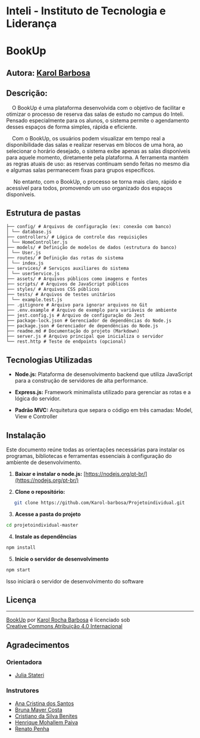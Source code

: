 # Inteli - Instituto de Tecnologia e Liderança

# BookUp
## Autora: <a href="https://www.linkedin.com/in/karolbarbosarocha/">Karol Barbosa</a>

## Descrição:

&nbsp;&nbsp;&nbsp;&nbsp;O BookUp é uma plataforma desenvolvida com o objetivo de facilitar e otimizar o processo de reserva das salas de estudo no campus do Inteli. Pensado especialmente para os alunos, o sistema permite o agendamento desses espaços de forma simples, rápida e eficiente.

&nbsp;&nbsp;&nbsp;&nbsp;Com o BookUp, os usuários podem visualizar em tempo real a disponibilidade das salas e realizar reservas em blocos de uma hora, ao selecionar o horário desejado, o sistema exibe apenas as salas disponíveis para aquele momento, diretamente pela plataforma. A ferramenta mantém as regras atuais de uso: as reservas continuam sendo feitas no mesmo dia e algumas salas permanecem fixas para grupos específicos. 

&nbsp;&nbsp;&nbsp;&nbsp; No entanto, com o BookUp, o processo se torna mais claro, rápido e acessível para todos, promovendo um uso organizado dos espaços disponíveis.

## Estrutura de pastas

```
├── config/ # Arquivos de configuração (ex: conexão com banco)
│ └── database.js
├── controllers/ # Lógica de controle das requisições
│ └── HomeController.js
├── models/ # Definição de modelos de dados (estrutura do banco)
│ └── User.js
├── routes/ # Definição das rotas do sistema
│ └── index.js
├── services/ # Serviços auxiliares do sistema
│ └── userService.js
├── assets/ # Arquivos públicos como imagens e fontes
├── scripts/ # Arquivos de JavaScript públicos
├── styles/ # Arquivos CSS públicos
├── tests/ # Arquivos de testes unitários
│ └── example.test.js
├── .gitignore # Arquivo para ignorar arquivos no Git
├── .env.example # Arquivo de exemplo para variáveis de ambiente
├── jest.config.js # Arquivo de configuração do Jest
├── package-lock.json # Gerenciador de dependências do Node.js
├── package.json # Gerenciador de dependências do Node.js
├── readme.md # Documentação do projeto (Markdown)
├── server.js # Arquivo principal que inicializa o servidor
└── rest.http # Teste de endpoints (opcional)
```

## Tecnologias Utilizadas

* **Node.js:** Plataforma de desenvolvimento backend que utiliza JavaScript para a construção de servidores de alta performance.

* **Express.js:** Framework minimalista utilizado para gerenciar as rotas e a lógica do servidor.

* **Padrão MVC:** Arquitetura que separa o código em três camadas: Model, View e Controller

## Instalação

Este documento reúne todas as orientações necessárias para instalar os programas, bibliotecas e ferramentas essenciais à configuração do ambiente de desenvolvimento.

1. **Baixar e instalar o node.js:** [https://nodejs.org/pt-br/](https://nodejs.org/pt-br/)

2. **Clone o repositório:**

```bash
   git clone https://github.com/Karol-barbosa/Projetoindividual.git
```

3. **Acesse a pasta do projeto**

```bash
cd projetoindividual-master
```

4. **Instale as dependências**
    
```bash
npm install
```

5. **Inicie o servidor de desenvolvimento**
    
```bash
npm start
```

 Isso iniciará o servidor de desenvolvimento do software

## Licença
-------
<p xmlns:cc="http://creativecommons.org/ns#" xmlns:dct="http://purl.org/dc/terms/"><a property="dct:title" rel="cc:attributionURL" href="https://github.com/Karol-barbosa/Projetoindividual.git">BookUp</a> por <a rel="cc:attributionURL dct:creator" property="cc:attributionName" href="https://github.com/Karol-barbosa">Karol Rocha Barbosa</a> é licenciado sob <a href="https://creativecommons.org/licenses/by/4.0/?ref=chooser-v1" target="_blank" rel="license noopener noreferrer" style="display:inline-block;">Creative Commons Atribuição 4.0 Internacional<img estilo="altura:22px!importante;margem-esquerda:3px;alinhamento-vertical:texto-inferior;" src="https://mirrors.creativecommons.org/presskit/icons/cc.svg?ref=chooser-v1" alt=""><img estilo="altura:22px!importante;margem-esquerda:3px;alinhamento-vertical:texto-inferior;" src="https://mirrors.creativecommons.org/presskit/icons/by.svg?ref=chooser-v1" alt=""></a></p>

## Agradecimentos

 ### Orientadora
 - <a href="https://www.linkedin.com/in/juliastateri/">Julia Stateri</a>

 ### Instrutores

 - <a href="https://www.linkedin.com/in/anacristinadossantos/">Ana Cristina dos Santos</a>
- <a href="https://www.linkedin.com/in/bruna-mayer/">Bruna Mayer Costa</a>
- <a href="https://www.linkedin.com/in/cristiano-benites-ph-d-687647a8/">Cristiano da Silva Benites</a>
- <a href="https://www.linkedin.com/in/henrique-mohallem-paiva-6854b460/">Henrique Mohallem Paiva</a>
- <a href="https://www.linkedin.com/in/renato-penha/">Renato Penha</a>

